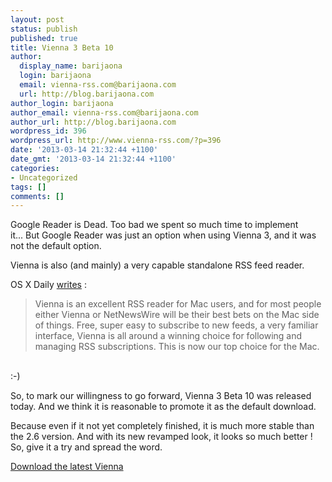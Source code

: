```yaml
---
layout: post
status: publish
published: true
title: Vienna 3 Beta 10
author:
  display_name: barijaona
  login: barijaona
  email: vienna-rss.com@barijaona.com
  url: http://blog.barijaona.com
author_login: barijaona
author_email: vienna-rss.com@barijaona.com
author_url: http://blog.barijaona.com
wordpress_id: 396
wordpress_url: http://www.vienna-rss.com/?p=396
date: '2013-03-14 21:32:44 +1100'
date_gmt: '2013-03-14 21:32:44 +1100'
categories:
- Uncategorized
tags: []
comments: []
---
```

<p>Google Reader is Dead. Too bad we spent so much time to implement it... But Google Reader was just an option when using Vienna 3, and it was not the default option.</p>
<p>Vienna is also (and mainly) a very capable standalone RSS feed reader.</p>
<p>OS X Daily <a href="http://osxdaily.com/2013/03/14/best-google-reader-alternatives/">writes</a> :</p>
<blockquote><p>Vienna is an excellent RSS reader for Mac users, and for most people either Vienna or NetNewsWire will be their best bets on the Mac side of things. Free, super easy to subscribe to new feeds, a very familiar interface, Vienna is all around a winning choice for following and managing RSS subscriptions. This is now our top choice for the Mac.</blockquote><br />
:-)</p>
<p>So, to mark our willingness to go forward, Vienna 3 Beta 10 was released today. And we think it is reasonable to promote it as the default download.</p>
<p>Because even if it not yet completely finished, it is much more stable than the 2.6 version. And with its new revamped look, it looks so much better ! So, give it a try and spread the word.</p>
<p><a href="https://sourceforge.net/projects/vienna-rss/files/latest/download"> Download the latest Vienna </a></p>
